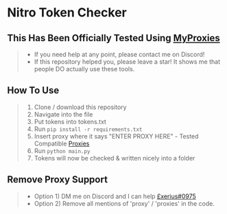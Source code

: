 # Nitro Token Checker
## This Has Been Officially Tested Using [MyProxies](http://myproxies.io) 
> + If you need help at any point, please contact me on Discord!
> + If this repository helped you, please leave a star! It shows me that people DO actually use these tools.

## How To Use
> 1) Clone / download this repository 
> 2) Navigate into the file
> 3) Put tokens into tokens.txt
> 4) Run `pip install -r requirements.txt` 
> 5) Insert proxy where it says "ENTER PROXY HERE" - Tested Compatible [Proxies](https://myproxies.io)
> 5) Run `python main.py`
> 6) Tokens will now be checked & written nicely into a folder

## Remove Proxy Support
> + Option 1) DM me on Discord and I can help [£xerius#0975](http://discord.gg/funnysite)
> + Option 2) Remove all mentions of 'proxy' / 'proxies' in the code.
